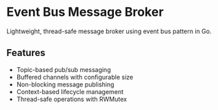 # Event Bus Message Broker

Lightweight, thread-safe message broker using event bus pattern in Go.

## Features
- Topic-based pub/sub messaging
- Buffered channels with configurable size 
- Non-blocking message publishing
- Context-based lifecycle management
- Thread-safe operations with RWMutex
